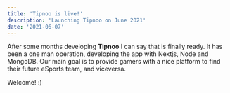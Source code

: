 ```yaml
---
title: 'Tipnoo is live!'
description: 'Launching Tipnoo on June 2021'
date: '2021-06-07'
---
```


After some months developing **Tipnoo** I can say that is finally ready. It has been a one man operation, developing the app with Nextjs, Node and MongoDB. Our main goal is to provide gamers with a nice platform to find their future eSports team, and viceversa.

Welcome! :)